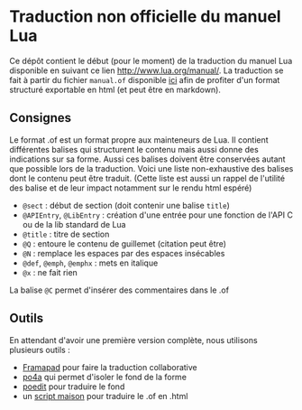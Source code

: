 # Traduction non officielle du manuel Lua

Ce dépôt contient le début (pour le moment) de la traduction du manuel 
Lua disponible en suivant ce lien http://www.lua.org/manual/.
La traduction se fait à partir du fichier `manual.of` disponible 
[ici](https://github.com/lua/manual) afin de profiter d'un format structuré
exportable en html (et peut être en markdown).

## Consignes

Le format .of est un format propre aux mainteneurs de Lua.
Il contient différentes balises qui structurent le contenu mais aussi donne 
des indications sur sa forme.
Aussi ces balises doivent être conservées autant que possible lors de la traduction.
Voici une liste non-exhaustive des balises dont le contenu peut être traduit. 
(Cette liste est aussi un rappel de l'utilité des balise et de leur impact notamment
sur le rendu html espéré)

  - `@sect` : début de section (doit contenir une balise `title`)
  - `@APIEntry`, `@LibEntry` : création d'une entrée pour une fonction de l'API C ou de la lib standard de Lua
  - `@title`  : titre de section
  - `@Q` : entoure le contenu de guillemet (citation peut être)
  - `@N` : remplace les espaces par des espaces insécables
  - `@def`, `@emph`, `@emphx` : mets en italique
  - `@x` : ne fait rien
 
La balise `@C` permet d'insérer des commentaires dans le .of

## Outils

En attendant d'avoir une première version complète, nous utilisons plusieurs outils :
 
 - [Framapad](https://framapad.org/) pour faire la traduction collaborative
 - [po4a](http://po4a.alioth.debian.org/) qui permet d'isoler le fond de la forme
 - [poedit](https://poedit.net/) pour traduire le fond
 - un [script maison](./tools/of_to_html.lua) pour traduire le .of en .html 


  

